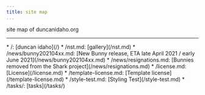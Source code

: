 ```yaml
---
title: site map
...
```


site map of duncanidaho.org

-------------------------------------------------------------------------------



<div class='sitemap'>
* /: [duncan idaho](/)
* /nst.md: [gallery](/nst.md)
* /news/bunny202104xx.md: [New Bunny release, ETA late April 2021 / early June 2021](/news/bunny202104xx.md)
* /news/resignations.md: [Bunnies removed from the Shark project](/news/resignations.md)
* /license.md: [License](/license.md)
* /template-license.md: [Template license](/template-license.md)
* /style-test.md: [Styling Test](/style-test.md)
* /tasks/: [tasks](/tasks/)
</div>

